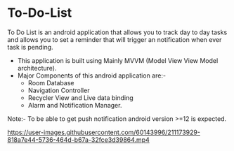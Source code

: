 # To-Do-List
To Do List is an android application that allows you to track day to day tasks and allows you to set a reminder that will trigger an notification when ever
task is pending. 
  * This application is built using  Mainly MVVM (Model View View Model architecture).
  * Major Components of this android application are:-
    - Room Database
    - Navigation Controller
    - Recycler View and Live data binding
    - Alarm and Notification Manager.
  
  Note:- To be able to get push notification android version >=12 is expected.

https://user-images.githubusercontent.com/60143996/211173929-818a7e44-5736-464d-b67a-32fce3d39864.mp4

